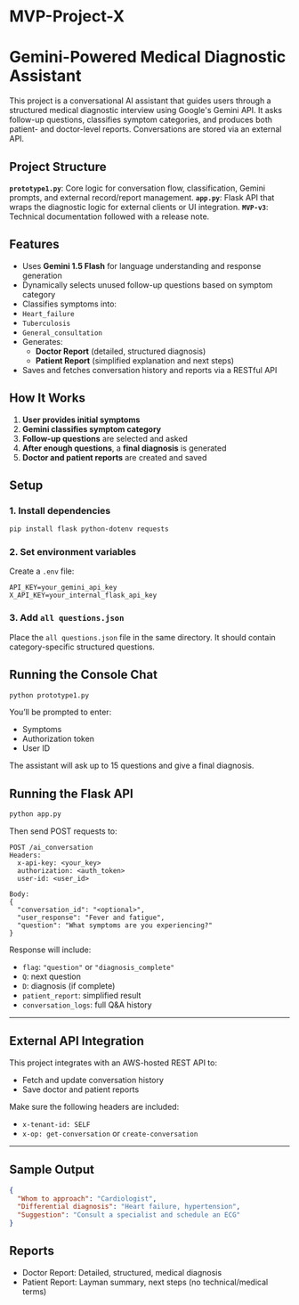 # MVP-Project-X




#  Gemini-Powered Medical Diagnostic Assistant

This project is a conversational AI assistant that guides users through a structured medical diagnostic interview using Google's Gemini API. It asks follow-up questions, classifies symptom categories, and produces both patient- and doctor-level reports. Conversations are stored via an external API.


##  Project Structure

 **`prototype1.py`**: Core logic for conversation flow, classification, Gemini prompts, and external record/report management.
 **`app.py`**: Flask API that wraps the diagnostic logic for external clients or UI integration.
  **`MVP-v3`**: Technical documentation followed with a release note.



##  Features

-  Uses **Gemini 1.5 Flash** for language understanding and response generation
-  Dynamically selects unused follow-up questions based on symptom category
-  Classifies symptoms into:
  - `Heart_failure`
  - `Tuberculosis`
  - `General_consultation`
- Generates:
  - **Doctor Report** (detailed, structured diagnosis)
  - **Patient Report** (simplified explanation and next steps)
-  Saves and fetches conversation history and reports via a RESTful API



##  How It Works

1. **User provides initial symptoms**
2. **Gemini classifies symptom category**
3. **Follow-up questions** are selected and asked
4. **After enough questions**, a **final diagnosis** is generated
5. **Doctor and patient reports** are created and saved



##  Setup

### 1. Install dependencies

```bash
pip install flask python-dotenv requests
```

### 2. Set environment variables

Create a `.env` file:

```env
API_KEY=your_gemini_api_key
X_API_KEY=your_internal_flask_api_key
```

### 3. Add `all questions.json`

Place the `all questions.json` file in the same directory. It should contain category-specific structured questions.



##  Running the Console Chat

```bash
python prototype1.py
```

You’ll be prompted to enter:
- Symptoms
- Authorization token
- User ID

The assistant will ask up to 15 questions and give a final diagnosis.



##  Running the Flask API

```bash
python app.py
```

Then send POST requests to:

```
POST /ai_conversation
Headers:
  x-api-key: <your_key>
  authorization: <auth_token>
  user-id: <user_id>

Body:
{
  "conversation_id": "<optional>",
  "user_response": "Fever and fatigue",
  "question": "What symptoms are you experiencing?"
}
```

Response will include:
- `flag`: `"question"` or `"diagnosis_complete"`
- `Q`: next question
- `D`: diagnosis (if complete)
- `patient_report`: simplified result
- `conversation_logs`: full Q&A history

---

##  External API Integration

This project integrates with an AWS-hosted REST API to:
- Fetch and update conversation history
- Save doctor and patient reports

Make sure the following headers are included:
- `x-tenant-id: SELF`
- `x-op: get-conversation` or `create-conversation`

---

##  Sample Output

```json
{
  "Whom to approach": "Cardiologist",
  "Differential diagnosis": "Heart failure, hypertension",
  "Suggestion": "Consult a specialist and schedule an ECG"
}
```



##  Reports

- Doctor Report: Detailed, structured, medical diagnosis
- Patient Report: Layman summary, next steps (no technical/medical terms)






